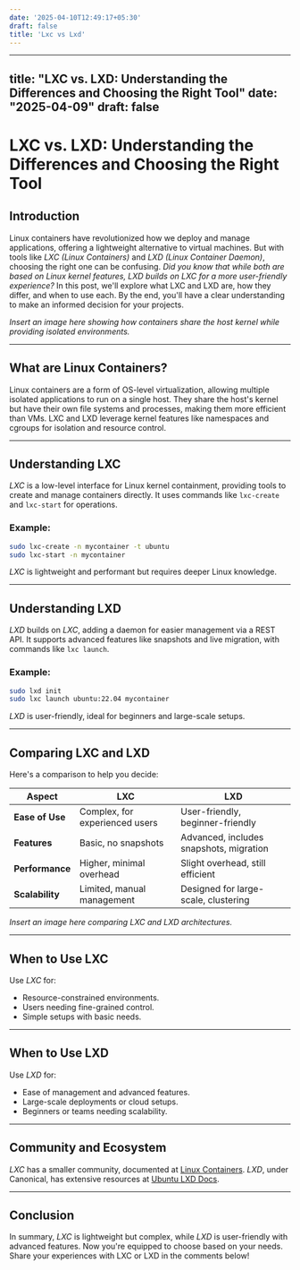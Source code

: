 ```yaml
---
date: '2025-04-10T12:49:17+05:30'
draft: false
title: 'Lxc vs Lxd'
---
```


---
title: "LXC vs. LXD: Understanding the Differences and Choosing the Right Tool"
date: "2025-04-09"
draft: false
---

# LXC vs. LXD: Understanding the Differences and Choosing the Right Tool

## Introduction

Linux containers have revolutionized how we deploy and manage applications, offering a lightweight alternative to virtual machines. But with tools like *LXC (Linux Containers)* and *LXD (Linux Container Daemon)*, choosing the right one can be confusing. *Did you know that while both are based on Linux kernel features, LXD builds on LXC for a more user-friendly experience?* In this post, we'll explore what LXC and LXD are, how they differ, and when to use each. By the end, you'll have a clear understanding to make an informed decision for your projects.

*Insert an image here showing how containers share the host kernel while providing isolated environments.*

---

## What are Linux Containers?

Linux containers are a form of OS-level virtualization, allowing multiple isolated applications to run on a single host. They share the host's kernel but have their own file systems and processes, making them more efficient than VMs. LXC and LXD leverage kernel features like namespaces and cgroups for isolation and resource control.

---

## Understanding LXC

*LXC* is a low-level interface for Linux kernel containment, providing tools to create and manage containers directly. It uses commands like `lxc-create` and `lxc-start` for operations.

### Example:
```bash
sudo lxc-create -n mycontainer -t ubuntu
sudo lxc-start -n mycontainer
```

*LXC* is lightweight and performant but requires deeper Linux knowledge.

---

## Understanding LXD

*LXD* builds on *LXC*, adding a daemon for easier management via a REST API. It supports advanced features like snapshots and live migration, with commands like `lxc launch`.

### Example:
```bash
sudo lxd init
sudo lxc launch ubuntu:22.04 mycontainer
```

*LXD* is user-friendly, ideal for beginners and large-scale setups.

---

## Comparing LXC and LXD

Here's a comparison to help you decide:

| **Aspect**              | **LXC**                                   | **LXD**                                   |
|-------------------------|-------------------------------------------|-------------------------------------------|
| **Ease of Use**         | Complex, for experienced users            | User-friendly, beginner-friendly          |
| **Features**            | Basic, no snapshots                       | Advanced, includes snapshots, migration   |
| **Performance**         | Higher, minimal overhead                  | Slight overhead, still efficient          |
| **Scalability**         | Limited, manual management                | Designed for large-scale, clustering      |

*Insert an image here comparing LXC and LXD architectures.*

---

## When to Use LXC

Use *LXC* for:
- Resource-constrained environments.
- Users needing fine-grained control.
- Simple setups with basic needs.

---

## When to Use LXD

Use *LXD* for:
- Ease of management and advanced features.
- Large-scale deployments or cloud setups.
- Beginners or teams needing scalability.

---

## Community and Ecosystem

*LXC* has a smaller community, documented at [Linux Containers](https://linuxcontainers.org/lxc/introduction/). *LXD*, under Canonical, has extensive resources at [Ubuntu LXD Docs](https://documentation.ubuntu.com/lxd/en/latest/explanation/lxd_lxc/).

---

## Conclusion

In summary, *LXC* is lightweight but complex, while *LXD* is user-friendly with advanced features. Now you're equipped to choose based on your needs. Share your experiences with LXC or LXD in the comments below!
